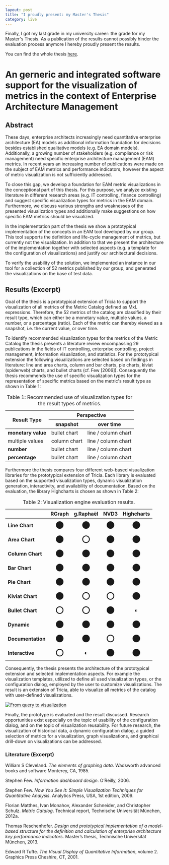 ```yaml
---
layout: post
title: "I proudly present: my Master's Thesis"
category: live
---
```


Finally, I got my last grade in my university career: the grade for my Master's Thesis. As a publication of the results cannot possibly hinder the evaluation process anymore I hereby proudly present the results.

You can find the whole thesis [here][thesis].

<!--more-->

# An gerneric and integrated software support for the visualization of metrics in the context of Enterprise Architecture Management

## Abstract
These days, enterprise architects increasingly need quantitative enterprise architecture (EA) models as additional information foundation for decisions besides established qualitative models (e.g. EA domain models). Additionally, a growing number of stakeholders (e.g. compliance or risk management) need specific enterprise architecture management (EAM) metrics. In recent years an increasing number of publications were made on the subject of EAM metrics and performance indicators, however the aspect of metric visualization is not sufficiently addressed.

To close this gap, we develop a foundation for EAM metric visualizations in the conceptional part of this thesis. For this purpose, we analyze existing literature in different research areas (e.g. IT controlling, finance controlling) and suggest specific visualization types for metrics in the EAM domain. Furthermore, we discuss various strengths and weaknesses of the presented visualization types and additionally make suggestions on how specific EAM metrics should be visualized.

In the implementation part of the thesis we show a prototypical implementation of the concepts in an EAM tool developed by our group. This tool supports the definition and life-cycle management of metrics, but currently not the visualization. In addition to that we present the architecture of the implementation together with selected aspects (e.g. a template for the configuration of visualizations) and justify our architectural decisions.

To verify the usability of the solution, we implemented an instance in our tool for a collection of 52 metrics published by our group, and generated the visualizations on the base of test data.

## Results (Excerpt)
Goal of the thesis is a prototypical extension of Tricia to support the visualization of all metrics of the Metric Catalog defined as MxL expressions. Therefore, the 52 metrics of the catalog are classified by their result type, which can either be a monetary value, multiple values, a number, or a percentage (ratio). Each of the metric can thereby viewed as a snapshot, i.e. the current value, or over time.

To identify recommended visualization types for the metrics of the Metric Catalog the thesis presents a literature review encompassing 29 publications in the fields of IT controlling, enterprise controlling, project management, information visualization, and statistics. For the prototypical extension the following visualizations are selected based on findings in literature: line and area charts, column and bar charts, pie charts, kiviat (spiderweb) charts, and bullet charts (cf. Few [2006]). Consequently the thesis recommends the use of specific visualization types for the representation of specific metrics based on the metric's result type as shown in Table 1:

<table>
  <caption>Table 1: Recommended use of visualization types for the result types of metrics.</caption>
  <thead>
	<tr><th style="text-align: center" rowspan="2"><strong>Result Type</strong></th><th style="text-align: center" colspan="2"><strong>Perspective</strong></th></tr>
	<tr><th style="text-align: center"><strong>snapshot</strong></th><th style="text-align: center"><strong>over time</strong></th></tr>
  </thead>
  <tbody>
	<tr>
	  <td class="first-column"><strong>monetary value</strong></td>
	  <td>bullet chart</td>
	  <td>line / column chart</td>
	</tr>
	<tr>
	  <td class="first-column">multiple values</td>
	  <td>column chart</td>
	  <td>line / column chart</td>
	</tr>
	<tr>
	  <td class="first-column"><strong>number</strong></td>
	  <td>bullet chart</td>
	  <td>line / column chart</td>
	</tr>
	<tr>
	  <td class="first-column"><strong>percentage</strong></td>
	  <td>bullet chart</td>
	  <td>line / column chart</td>
	</tr>
  </tbody>
</table>

Furthermore the thesis compares four different web-based visualization libraries for the prototypical extension of Tricia. Each library is evaluated based on the supported visualization types, dynamic visualization generation, interactivity, and availability of documentation. Based on the evaluation, the library Highcharts is chosen as shown in Table 2:

<table>
  <caption>Table 2: Visualization engine evaluation results.</caption>
  <thead>
	<tr>
	  <th style="text-align: center">&nbsp;</th>
	  <th style="text-align: center"><strong>RGraph</strong></th>
	  <th style="text-align: center"><strong>g.Raphaël</strong></th>
	  <th style="text-align: center"><strong>NVD3</strong></th>
	  <th style="text-align: center"><strong>Highcharts</strong></th>
	</tr>
  </thead>
  <tbody>
	<tr>
	  <td class="first-column"><strong>Line Chart</strong></td>
	  <td style="text-align: center"><span style="font-size: 24pt">●</span></td>
	  <td style="text-align: center"><span style="font-size: 24pt">●</span></td>
	  <td style="text-align: center"><span style="font-size: 24pt">●</span></td>
	  <td style="text-align: center"><span style="font-size: 24pt">●</span></td>
	</tr>
	<tr>
	  <td class="first-column"><strong>Area Chart</strong></td>
	  <td style="text-align: center"><span style="font-size: 24pt">●</span></td>
	  <td style="text-align: center"><span style="font-size: 24pt">○</span></td>
	  <td style="text-align: center"><span style="font-size: 24pt">●</span></td>
	  <td style="text-align: center"><span style="font-size: 24pt">●</span></td>
	</tr>
	<tr>
	  <td class="first-column"><strong>Column Chart</strong></td>
	  <td style="text-align: center"><span style="font-size: 24pt">●</span></td>
	  <td style="text-align: center"><span style="font-size: 24pt">●</span></td>
	  <td style="text-align: center"><span style="font-size: 24pt">●</span></td>
	  <td style="text-align: center"><span style="font-size: 24pt">●</span></td>
	</tr>
	<tr>
	  <td class="first-column"><strong>Bar Chart</strong></td>
	  <td style="text-align: center"><span style="font-size: 24pt">●</span></td>
	  <td style="text-align: center"><span style="font-size: 24pt">●</span></td>
	  <td style="text-align: center"><span style="font-size: 24pt">●</span></td>
	  <td style="text-align: center"><span style="font-size: 24pt">●</span></td>
	</tr>
	<tr>
	  <td class="first-column"><strong>Pie Chart</strong></td>
	  <td style="text-align: center"><span style="font-size: 24pt">●</span></td>
	  <td style="text-align: center"><span style="font-size: 24pt">●</span></td>
	  <td style="text-align: center"><span style="font-size: 24pt">●</span></td>
	  <td style="text-align: center"><span style="font-size: 24pt">●</span></td>
	</tr>
	<tr>
	  <td class="first-column"><strong>Kiviat Chart</strong></td>
	  <td style="text-align: center"><span style="font-size: 24pt">●</span></td>
	  <td style="text-align: center"><span style="font-size: 24pt">○</span></td>
	  <td style="text-align: center"><span style="font-size: 24pt">○</span></td>
	  <td style="text-align: center"><span style="font-size: 24pt">●</span></td>
	</tr>
	<tr>
	  <td class="first-column"><strong>Bullet Chart</strong></td>
	  <td style="text-align: center"><span style="font-size: 24pt">○</span></td>
	  <td style="text-align: center"><span style="font-size: 24pt">○</span></td>
	  <td style="text-align: center"><span style="font-size: 24pt">●</span></td>
	  <td style="text-align: center"><span style="font-size: 14pt">◐</span></td>
	</tr>
	<tr>
	  <td class="first-column"><strong>Dynamic</strong></td>
	  <td style="text-align: center"><span style="font-size: 24pt">●</span></td>
	  <td style="text-align: center"><span style="font-size: 24pt">●</span></td>
	  <td style="text-align: center"><span style="font-size: 24pt">●</span></td>
	  <td style="text-align: center"><span style="font-size: 24pt">●</span></td>
	</tr>
	<tr>
	  <td class="first-column"><strong>Documentation</strong></td>
	  <td style="text-align: center"><span style="font-size: 24pt">●</span></td>
	  <td style="text-align: center"><span style="font-size: 24pt">●</span></td>
	  <td style="text-align: center"><span style="font-size: 24pt">○</span></td>
	  <td style="text-align: center"><span style="font-size: 24pt">●</span></td>
	</tr>
	<tr>
	  <td class="first-column"><strong>Interactive</strong></td>
	  <td style="text-align: center"><span style="font-size: 24pt">○</span></td>
	  <td style="text-align: center"><span style="font-size: 14pt">◐</span></td>
	  <td style="text-align: center"><span style="font-size: 24pt">●</span></td>
	  <td style="text-align: center"><span style="font-size: 24pt">●</span></td>
	</tr>
  </tbody>
</table>

Consequently, the thesis presents the architecture of the prototypical extension and selected implementation aspects. For example the visualization templates, utilized to define all used visualization types, or the configuration dialog, employed by the user to customize visualizations. The result is an extension of Tricia, able to visualize all metrics of the catalog with user-defined visualizations.

[![From query to visualization][chart]][chart]

Finally, the prototype is evaluated and the result discussed. Research opportunities exist especially on the topic of usability of the configuration dialog, and on the topic of visualization reusability. For future research, the visualization of historical data, a dynamic configuration dialog, a guided selection of metrics for a visualization, graph visualizations, and graphical drill-down on visualizations can be addressed.

### Literature (Excerpt)
William S Cleveland. *The elements of graphing data*. Wadsworth advanced books and software Monterey, CA, 1985.

Stephen Few. *Information dashboard design*. O’Reilly, 2006.

Stephen Few. *Now You See It: Simple Visualization Techniques for Quantitative Analysis*. Analytics Press, USA, 1st edition, 2009.

Florian Matthes, Ivan Monahov, Alexander Schneider, and Christopher Schulz. *Metric Catalog*. Technical report, Technische Universität München, 2012a.

Thomas Reschenhofer. *Design and prototypical implementation of a model-based structure for the definition and calculation of enterprise architecture key performance indicators*. Master’s thesis, Technische Universität München, 2013.

Edward R Tufte. *The Visual Display of Quantitative Information*, volume 2. Graphics Press Cheshire, CT, 2001.

[chart]: {{site.url}}/assets/img/masters-thesis/chart.png
[thesis]: {{site.url}}/assets/files/masters-thesis/schaetzlein_integrated_software_support_for_visualizations.pdf
